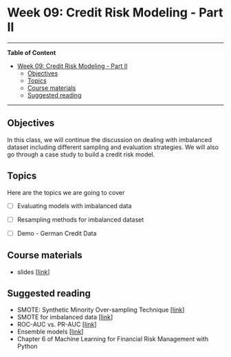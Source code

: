 # Week 09: Credit Risk Modeling - Part II
---

**Table of Content**
- [Week 09: Credit Risk Modeling - Part II](#week-09-credit-risk-modeling---part-ii)
  - [Objectives](#objectives)
  - [Topics](#topics)
  - [Course materials](#course-materials)
  - [Suggested reading](#suggested-reading)

---
## Objectives
In this class, we will continue the discussion on dealing with imbalanced dataset including different sampling and evaluation strategies. We will also go through a case study to build a credit risk model.

## Topics
Here are the topics we are going to cover
* [ ] Evaluating models with imbalanced data
* [ ] Resampling methods for imbalanced dataset
* [ ] Demo - German Credit Data


## Course materials
* slides [[link](https://docs.google.com/presentation/d/1_ESk4Ss3KFWtIfZHH9A3qX9UBmV42FQOikcjKknTMvQ)]

## Suggested reading
* SMOTE: Synthetic Minority Over-sampling Technique [[link](https://arxiv.org/abs/1106.1813)]
* SMOTE for imbalanced data [[link](https://machinelearningmastery.com/smote-oversampling-for-imbalanced-classification/)]
* ROC-AUC vs. PR-AUC [[link](https://machinelearningmastery.com/roc-curves-and-precision-recall-curves-for-imbalanced-classification/)]
* Ensemble models [[link](https://scikit-learn.org/stable/modules/ensemble.html#ensemble)]
* Chapter 6 of Machine Learning for Financial Risk Management with Python